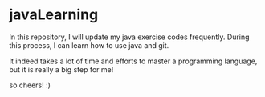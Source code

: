 # javaLearning

In this repository, I will update my java exercise codes frequently.
During this process, I can learn how to use java and git. 

It indeed takes a lot of time and efforts to master a programming language,
but it is really a big step for me! 

so cheers! :)
